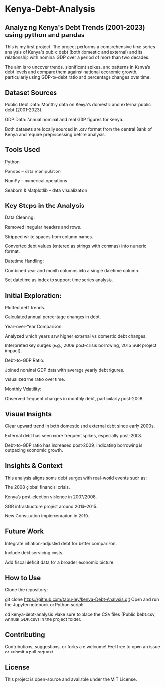 # Kenya-Debt-Analysis
## Analyzing Kenya's Debt Trends (2001-2023) using python and pandas

This is my first project. The project performs a comprehensive time series analysis of Kenya's public debt (both domestic and external) and its relationship with nominal GDP over a period of more than two decades.

The aim is to uncover trends, significant spikes, and patterns in Kenya’s debt levels and compare them against national economic growth, particularly using GDP-to-debt ratio and percentage changes over time.

## Dataset Sources
Public Debt Data: Monthly data on Kenya’s domestic and external public debt (2001–2023).

GDP Data: Annual nominal and real GDP figures for Kenya.

Both datasets are locally sourced in .csv format from the central Bank of Kenya and require preprocessing before analysis.

## Tools Used
Python

Pandas – data manipulation

NumPy – numerical operations

Seaborn & Matplotlib – data visualization

## Key Steps in the Analysis
Data Cleaning:

Removed irregular headers and rows.

Stripped white spaces from column names.

Converted debt values (entered as strings with commas) into numeric format.

Datetime Handling:

Combined year and month columns into a single datetime column.

Set datetime as index to support time series analysis.

## Initial Exploration:

Plotted debt trends.

Calculated annual percentage changes in debt.

Year-over-Year Comparison:

Analyzed which years saw higher external vs domestic debt changes.

Interpreted key surges (e.g., 2009 post-crisis borrowing, 2015 SGR project impact).

Debt-to-GDP Ratio:

Joined nominal GDP data with average yearly debt figures.

Visualized the ratio over time.

Monthly Volatility:

Observed frequent changes in monthly debt, particularly post-2008.

## Visual Insights
Clear upward trend in both domestic and external debt since early 2000s.

External debt has seen more frequent spikes, especially post-2008.

Debt-to-GDP ratio has increased post-2009, indicating borrowing is outpacing economic growth.

## Insights & Context
This analysis aligns some debt surges with real-world events such as:

The 2008 global financial crisis.

Kenya’s post-election violence in 2007/2008.

SGR infrastructure project around 2014–2015.

New Constitution implementation in 2010.

## Future Work
Integrate inflation-adjusted debt for better comparison.

Include debt servicing costs.

Add fiscal deficit data for a broader economic picture.

## How to Use
Clone the repository:

git clone https://github.com/tabu-ley/Kenya-Debt-Analysis.git
Open and run the Jupyter notebook or Python script:

cd kenya-debt-analysis
Make sure to place the CSV files (Public Debt.csv, Annual GDP.csv) in the project folder.

## Contributing
Contributions, suggestions, or forks are welcome! Feel free to open an issue or submit a pull request.

## License
This project is open-source and available under the MIT License.

